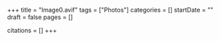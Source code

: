 +++
title = "Image0.avif"
tags = ["Photos"]
categories = []
startDate = ""
draft = false
pages = []

citations = []
+++
